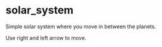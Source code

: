 # solar_system

Simple solar system where you move in between the planets.

Use right and left arrow to move.